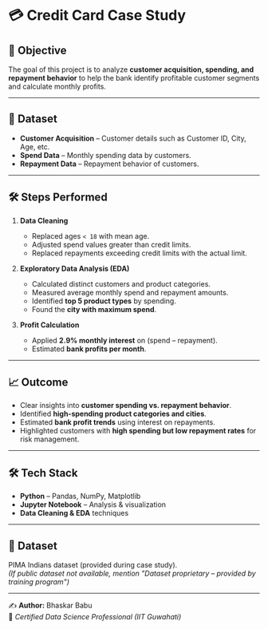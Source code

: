 # 💳 Credit Card Case Study

## 📌 Objective
The goal of this project is to analyze **customer acquisition, spending, and repayment behavior** to help the bank identify profitable customer segments and calculate monthly profits.

---

## 📂 Dataset
- **Customer Acquisition** – Customer details such as Customer ID, City, Age, etc.  
- **Spend Data** – Monthly spending data by customers.  
- **Repayment Data** – Repayment behavior of customers.  

---

## 🛠️ Steps Performed
1. **Data Cleaning**
   - Replaced ages `< 18` with mean age.  
   - Adjusted spend values greater than credit limits.  
   - Replaced repayments exceeding credit limits with the actual limit.  

2. **Exploratory Data Analysis (EDA)**
   - Calculated distinct customers and product categories.  
   - Measured average monthly spend and repayment amounts.  
   - Identified **top 5 product types** by spending.  
   - Found the **city with maximum spend**.  

3. **Profit Calculation**
   - Applied **2.9% monthly interest** on (spend – repayment).  
   - Estimated **bank profits per month**.  

---

## 📈 Outcome
- Clear insights into **customer spending vs. repayment behavior**.  
- Identified **high-spending product categories and cities**.  
- Estimated **bank profit trends** using interest on repayments.  
- Highlighted customers with **high spending but low repayment rates** for risk management.  

---

## 🛠️ Tech Stack
- **Python** – Pandas, NumPy, Matplotlib  
- **Jupyter Notebook** – Analysis & visualization  
- **Data Cleaning & EDA** techniques  

---

## 📎 Dataset
PIMA Indians dataset (provided during case study).  
*(If public dataset not available, mention "Dataset proprietary – provided by training program")*  

---

✍️ **Author:** Bhaskar Babu  
📌 *Certified Data Science Professional (IIT Guwahati)*  
